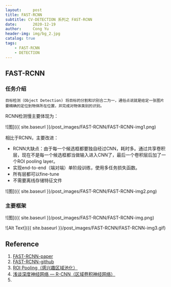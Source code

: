 ```yaml
---
layout:     post
title: FAST-RCNN
subtitle: CV-DETECTION 系列之 FAST-RCNN
date:       2020-12-19
author:     Cong Yu
header-img: img/bg_2.jpg
catalog: true
tags:
    - FAST-RCNN
    - DETECTION
---
```

## FAST-RCNN

### 任务介绍

```
目标检测（Object Detection) 将目标的分割和识别合二为一，通俗点说就是给定一张图片要精确的定位到物体所在位置，并完成对物体类别的识别。
```



RCNN检测慢主要体现为：

![图]({{ site.baseurl }}/post_images/FAST-RCNN/FAST-RCNN-img1.png)

相比于RCNN，主要改进：
- RCNN大缺点：由于每一个候选框都要独自经过CNN，耗时多。通过共享卷积层，现在不是每一个候选框都当做输入进入CNN了，最后一个卷积层后加了一个ROI pooling layer。
- 实现end-to-end（端对端）单阶段训练，使用多任务损失函数。
- 所有层都可以fine-tune
- 不需要离线存储特征文件

![图]({{ site.baseurl }}/post_images/FAST-RCNN/FAST-RCNN-img2.png)

### 主要框架

![图]({{ site.baseurl }}/post_images/FAST-RCNN/FAST-RCNN-img.png)


![Alt Text]({{ site.baseurl }}/post_images/FAST-RCNN/FAST-RCNN-img3.gif)

## Reference
1. [FAST-RCNN-paper](https://arxiv.org/abs/1504.08083)
2. [FAST-RCNN-github](https://github.com/rbgirshick/fast-rcnn)
3. [ROI Pooling（感兴趣区域池化）](https://blog.csdn.net/H_hei/article/details/89791176)
4. [浅谈深度神经网络 — R-CNN（区域卷积神经网络）](https://zhuanlan.zhihu.com/p/64694855)
5. 